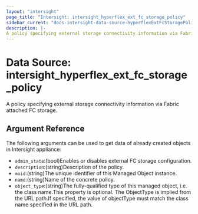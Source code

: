 ```yaml
---
layout: "intersight"
page_title: "Intersight: intersight_hyperflex_ext_fc_storage_policy"
sidebar_current: "docs-intersight-data-source-hyperflexExtFcStoragePolicy"
description: |-
A policy specifying external storage connectivity information via Fabric attached FC storage.
---
```


# Data Source: intersight_hyperflex_ext_fc_storage_policy
A policy specifying external storage connectivity information via Fabric attached FC storage.
## Argument Reference
The following arguments can be used to get data of already created objects in Intersight appliance:
* `admin_state`:(bool)Enables or disables external FC storage configuration.
* `description`:(string)Description of the policy.
* `moid`:(string)The unique identifier of this Managed Object instance.
* `name`:(string)Name of the concrete policy.
* `object_type`:(string)The fully-qualified type of this managed object, i.e. the class name.This property is optional. The ObjectType is implied from the URL path.If specified, the value of objectType must match the class name specified in the URL path.
